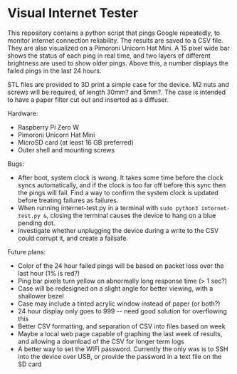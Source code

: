 # Visual Internet Tester

This repository contains a python script that pings Google repeatedly, to monitor internet connection reliability. The results are saved to a CSV file. They are also visualized on a Pimoroni Unicorn Hat Mini. A 15 pixel wide bar shows the status of each ping in real time, and two layers of different brightness are used to show older pings. Above this, a number displays the failed pings in the last 24 hours.

STL files are provided to 3D print a simple case for the device. M2 nuts and screws will be required, of length 30mm? and 5mm?. The case is intended to have a paper filter cut out and inserted as a diffuser.


Hardware:
  - Raspberry Pi Zero W
  - Pimoroni Unicorn Hat Mini
  - MicroSD card (at least 16 GB preferred)
  - Outer shell and mounting screws


Bugs:
  - After boot, system clock is wrong. It takes some time before the clock syncs automatically, and if the clock is too far off before this sync then the pings will fail. Find a way to confirm the system clock is updated before treating failures as failures.
  - When running internet-test.py in a terminal with `sudo python3 internet-test.py &`, closing the terminal causes the device to hang on a blue pending dot.
  - Investigate whether unplugging the device during a write to the CSV could corrupt it, and create a failsafe.

Future plans:
  - Color of the 24 hour failed pings will be based on packet loss over the last hour (1% is red?)
  - Ping bar pixels turn yellow on abnormally long response time (> 1 sec?)
  - Case will be redesigned on a slight angle for better viewing, with a shallower bezel
  - Case may include a tinted acrylic window instead of paper (or both?)
  - 24 hour display only goes to 999 -- need good solution for overflowing this
  - Better CSV formatting, and separation of CSV into files based on week
  - Maybe a local web page capable of graphing the last week of results, and allowing a download of the CSV for longer term logs
  - A better way to set the WIFI password. Currently the only was is to SSH into the device over USB, or provide the password in a text file on the SD card
